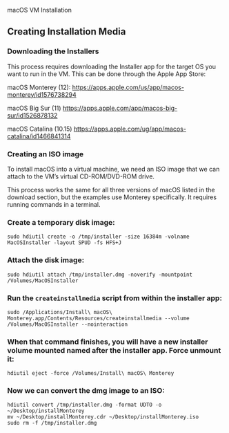 macOS VM Installation

## Creating Installation Media
### Downloading the Installers

This process requires downloading the Installer app for the target OS you want to run in the VM. This can be done through the Apple App Store:

macOS Monterey (12): https://apps.apple.com/us/app/macos-monterey/id1576738294

macOS Big Sur (11) https://apps.apple.com/app/macos-big-sur/id1526878132

macOS Catalina (10.15) https://apps.apple.com/ug/app/macos-catalina/id1466841314

### Creating an ISO image

To install macOS into a virtual machine, we need an ISO image that we can attach to the VM’s virtual CD-ROM/DVD-ROM drive.

This process works the same for all three versions of macOS listed in the download section, but the examples use Monterey specifically. It requires running commands in a terminal.

### Create a temporary disk image: 
`sudo hdiutil create -o /tmp/installer -size 16384m -volname MacOSInstaller -layout SPUD -fs HFS+J`

### Attach the disk image: 
`sudo hdiutil attach /tmp/installer.dmg -noverify -mountpoint /Volumes/MacOSInstaller`

### Run the `createinstallmedia` script from within the installer app: 
`sudo /Applications/Install\ macOS\ Monterey.app/Contents/Resources/createinstallmedia --volume /Volumes/MacOSInstaller --nointeraction`

### When that command finishes, you will have a new installer volume mounted named after the installer app. Force unmount it: 
`hdiutil eject -force /Volumes/Install\ macOS\ Monterey`

### Now we can convert the dmg image to an ISO: 
```
hdiutil convert /tmp/installer.dmg -format UDTO -o ~/Desktop/installMonterey
mv ~/Desktop/installMonterey.cdr ~/Desktop/installMonterey.iso
sudo rm -f /tmp/installer.dmg
```
